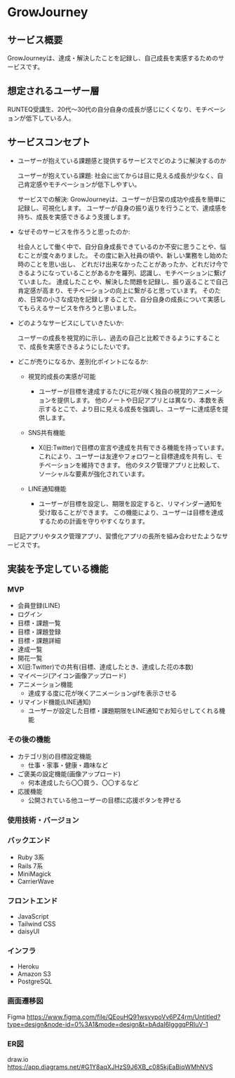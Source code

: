 # GrowJourney

## サービス概要
GrowJourneyは、達成・解決したことを記録し、自己成長を実感するためのサービスです。

## 想定されるユーザー層
RUNTEQ受講生、20代〜30代の自分自身の成長が感じにくくなり、モチベーションが低下している人。

## サービスコンセプト
* ユーザーが抱えている課題感と提供するサービスでどのように解決するのか

  ユーザーが抱えている課題: 社会に出てからは目に見える成長が少なく、自己肯定感やモチベーションが低下しやすい。

  サービスでの解決: GrowJourneyは、ユーザーが日常の成功や成長を簡単に記録し、可視化します。
  ユーザーが自身の振り返りを行うことで、達成感を持ち、成長を実感できるよう支援します。

* なぜそのサービスを作ろうと思ったのか:

  社会人として働く中で、自分自身成長できているのか不安に思うことや、悩むことが度々ありました。
  その度に新入社員の頃や、新しい業務をし始めた時のことを思い出し、
  どれだけ出来なかったことがあったか、どれだけ今できるようになっていることがあるかを羅列、認識し、モチベーションに繋げていました。
  達成したことや、解決した問題を記録し、振り返ることで自己肯定感が高まり、モチベーションの向上に繋がると思っています。
  そのため、日常の小さな成功を記録しすることで、自分自身の成長について実感してもらえるサービスを作ろうと思いました。

* どのようなサービスにしていきたいか:

  ユーザーの成長を視覚的に示し、過去の自己と比較できるようにすることで、成長を実感できるようにしたいです。

* どこが売りになるか、差別化ポイントになるか:

  * 視覚的成長の実感が可能
    * ユーザーが目標を達成するたびに花が咲く独自の視覚的アニメーションを提供します。
      他のノートや日記アプリとは異なり、本数を表示するとこで、より目に見える成長を強調し、ユーザーに達成感を提供します。

  * SNS共有機能
    * X(旧:Twitter)で目標の宣言や達成を共有できる機能を持っています。
      これにより、ユーザーは友達やフォロワーと目標達成を共有し、モチベーションを維持できます。
      他のタスク管理アプリと比較して、ソーシャルな要素が強化されています。　

  * LINE通知機能
    * ユーザーが目標を設定し、期限を設定すると、リマインダー通知を受け取ることができます。
      この機能により、ユーザーは目標を達成するための計画を守りやすくなります。

　日記アプリやタスク管理アプリ、習慣化アプリの長所を組み合わせたようなサービスです。


## 実装を予定している機能
### MVP
* 会員登録(LINE)
* ログイン
* 目標・課題一覧
* 目標・課題登録
* 目標・課題詳細
* 達成一覧
* 開花一覧
* X(旧:Twitter)での共有(目標、達成したとき、達成した花の本数)
* マイページ(アイコン画像アップロード)
* アニメーション機能
  * 達成する度に花が咲くアニメーションgifを表示させる
* リマインド機能(LINE通知)
  * ユーザーが設定した目標・課題期限をLINE通知でお知らせしてくれる機能

### その後の機能
* カテゴリ別の目標設定機能
  * 仕事・家事・健康・趣味など
* ご褒美の設定機能(画像アップロード)
  * 何本達成したら〇〇買う、〇〇するなど
* 応援機能
  * 公開されている他ユーザーの目標に応援ボタンを押せる

### 使用技術・バージョン
### バックエンド
- Ruby 3系
- Rails 7系
- MiniMagick
- CarrierWave
### フロントエンド
- JavaScript
- Tailwind CSS
- daisyUI
### インフラ
- Heroku
- Amazon S3
- PostgreSQL

### 画面遷移図
Figma
https://www.figma.com/file/QEouHQ91wsvypoVv6PZ4rm/Untitled?type=design&node-id=0%3A1&mode=design&t=bAdaI6lgggqPRIuV-1

### ER図
draw.io
https://app.diagrams.net/#G1Y8aqXJHzS9J6XB_c085kjEaBiqWMhNVS


